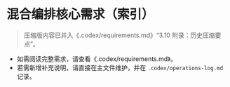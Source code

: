 # 混合编排核心需求（索引）

> 压缩版内容已并入《.codex/requirements.md》“3.10 附录：历史压缩要点”。

- 如需阅读完整需求，请查看《.codex/requirements.md》。
- 若需新增补充说明，请直接在主文件维护，并在 `.codex/operations-log.md` 记录。
